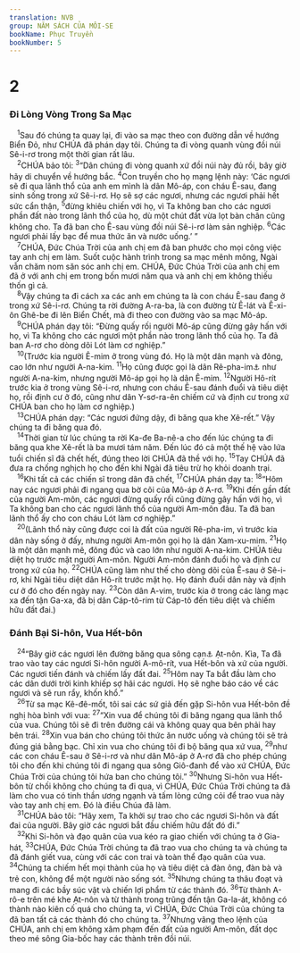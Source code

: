 ```yaml
---
translation: NVB
group: NĂM SÁCH CỦA MÔI-SE
bookName: Phục Truyền 
bookNumber: 5
---
```


<div class="title"><h1>2</h1><h3>Đi Lòng Vòng Trong Sa Mạc </h3></div>
<span class="verse phu_2_1"> <sup>1</sup>Sau đó chúng ta quay lại, đi vào sa mạc theo con đường dẫn về hướng Biển Đỏ, như CHÚA đã phán dạy tôi. Chúng ta đi vòng quanh vùng đồi núi Sê-i-rơ trong một thời gian rất lâu. <br/></span>
<span class="verse phu_2_2"> <sup>2</sup>CHÚA bảo tôi: </span>
<span class="verse phu_2_3"><sup>3</sup>“Dân chúng đi vòng quanh xứ đồi núi này đủ rồi, bây giờ hãy di chuyển về hướng bắc. </span>
<span class="verse phu_2_4"><sup>4</sup>Con truyền cho họ mạng lệnh này: ‘Các ngươi sẽ đi qua lãnh thổ của anh em mình là dân Mô-áp, con cháu Ê-sau, đang sinh sống trong xứ Sê-i-rơ. Họ sẽ sợ các ngươi, nhưng các ngươi phải hết sức cẩn thận, </span>
<span class="verse phu_2_5"><sup>5</sup>đừng khiêu chiến với họ, vì Ta không ban cho các ngươi phần đất nào trong lãnh thổ của họ, dù một chút đất vừa lọt bàn chân cũng không cho. Ta đã ban cho Ê-sau vùng đồi núi Sê-i-rơ làm sản nghiệp. </span>
<span class="verse phu_2_6"><sup>6</sup>Các ngươi phải lấy bạc để mua thức ăn và nước uống.’ ” <br/></span>
<span class="verse phu_2_7"> <sup>7</sup>CHÚA, Đức Chúa Trời của anh chị em đã ban phước cho mọi công việc tay anh chị em làm. Suốt cuộc hành trình trong sa mạc mênh mông, Ngài vẫn chăm nom săn sóc anh chị em. CHÚA, Đức Chúa Trời của anh chị em đã ở với anh chị em trong bốn mươi năm qua và anh chị em không thiếu thốn gì cả. <br/></span>
<span class="verse phu_2_8"> <sup>8</sup>Vậy chúng ta đi cách xa các anh em chúng ta là con cháu Ê-sau đang ở trong xứ Sê-i-rơ. Chúng ta rời đường A-ra-ba, là con đường từ Ê-lát và Ê-xi-ôn Ghê-be đi lên Biển Chết, mà đi theo con đường vào sa mạc Mô-áp. <br/></span>
<span class="verse phu_2_9"> <sup>9</sup>CHÚA phán dạy tôi: “Đừng quấy rối người Mô-áp cũng đừng gây hấn với họ, vì Ta không cho các ngươi một phần nào trong lãnh thổ của họ. Ta đã ban A-rơ cho dòng dõi Lót làm cơ nghiệp.” <br/></span>
<span class="verse phu_2_10"> <sup>10</sup>(Trước kia người Ê-mim ở trong vùng đó. Họ là một dân mạnh và đông, cao lớn như người A-na-kim. </span>
<span class="verse phu_2_11"><sup>11</sup>Họ cũng được gọi là dân Rê-pha-im<a data-toggle="tooltip" data-placement="bottom" title="Rê-pha-im có nghĩa là người khổng lồ">⚓</a> như người A-na-kim, nhưng người Mô-áp gọi họ là dân Ê-mim. </span>
<span class="verse phu_2_12"><sup>12</sup>Người Hô-rít trước kia ở trong vùng Sê-i-rơ, nhưng con cháu Ê-sau đánh đuổi và tiêu diệt họ, rồi định cư ở đó, cũng như dân Y-sơ-ra-ên chiếm cứ và định cư trong xứ CHÚA ban cho họ làm cơ nghiệp.) <br/></span>
<span class="verse phu_2_13"> <sup>13</sup>CHÚA phán dạy: “Các ngươi đứng dậy, đi băng qua khe Xê-rết.” Vậy chúng ta đi băng qua đó. <br/></span>
<span class="verse phu_2_14"> <sup>14</sup>Thời gian từ lúc chúng ta rời Ka-đe Ba-nê-a cho đến lúc chúng ta đi băng qua khe Xê-rết là ba mươi tám năm. Đến lúc đó cả một thế hệ vào lứa tuổi chiến sĩ đã chết hết, đúng theo lời CHÚA đã thề với họ. </span>
<span class="verse phu_2_15"><sup>15</sup>Tay CHÚA đã đưa ra chống nghịch họ cho đến khi Ngài đã tiêu trừ họ khỏi doanh trại. <br/></span>
<span class="verse phu_2_16"> <sup>16</sup>Khi tất cả các chiến sĩ trong dân đã chết, </span>
<span class="verse phu_2_17"><sup>17</sup>CHÚA phán dạy ta: </span>
<span class="verse phu_2_18"><sup>18</sup>“Hôm nay các ngươi phải đi ngang qua bờ cõi của Mô-áp ở A-rơ. </span>
<span class="verse phu_2_19"><sup>19</sup>Khi đến gần đất của người Am-môn, các ngươi đừng quấy rối cũng đừng gây hấn với họ, vì Ta không ban cho các ngươi lãnh thổ của người Am-môn đâu. Ta đã ban lãnh thổ ấy cho con cháu Lót làm cơ nghiệp.” <br/></span>
<span class="verse phu_2_20"> <sup>20</sup>(Lãnh thổ này cũng được coi là đất của người Rê-pha-im, vì trước kia dân này sống ở đấy, nhưng người Am-môn gọi họ là dân Xam-xu-mim. </span>
<span class="verse phu_2_21"><sup>21</sup>Họ là một dân mạnh mẽ, đông đúc và cao lớn như người A-na-kim. CHÚA tiêu diệt họ trước mặt người Am-môn. Người Am-môn đánh đuổi họ và định cư trong xứ của họ. </span>
<span class="verse phu_2_22"><sup>22</sup>CHÚA cũng làm như thế cho dòng dõi của Ê-sau ở Sê-i-rơ, khi Ngài tiêu diệt dân Hô-rít trước mặt họ. Họ đánh đuổi dân này và định cư ở đó cho đến ngày nay. </span>
<span class="verse phu_2_23"><sup>23</sup>Còn dân A-vim, trước kia ở trong các làng mạc xa đến tận Ga-xa, đã bị dân Cáp-tô-rim từ Cáp-tô đến tiêu diệt và chiếm hữu đất đai.) <br/></span>
<div class="title"><h3>Đánh Bại Si-hôn, Vua Hết-bôn </h3></div>
<span class="verse phu_2_24"> <sup>24</sup>“Bây giờ các ngươi lên đường băng qua sông cạn<a data-toggle="tooltip" data-placement="bottom" title="Sông chỉ có nước vào mùa mưa">⚓</a> Ạt-nôn. Kìa, Ta đã trao vào tay các ngươi Si-hôn người A-mô-rít, vua Hết-bôn và xứ của người. Các ngươi tiến đánh và chiếm lấy đất đai. </span>
<span class="verse phu_2_25"><sup>25</sup>Hôm nay Ta bắt đầu làm cho các dân dưới trời kinh khiếp sợ hãi các ngươi. Họ sẽ nghe báo cáo về các ngươi và sẽ run rẩy, khốn khổ.” <br/></span>
<span class="verse phu_2_26"> <sup>26</sup>Từ sa mạc Kê-đê-mốt, tôi sai các sứ giả đến gặp Si-hôn vua Hết-bôn đề nghị hòa bình với vua: </span>
<span class="verse phu_2_27"><sup>27</sup>“Xin vua để chúng tôi đi băng ngang qua lãnh thổ của vua. Chúng tôi sẽ đi trên đường cái và không quay qua bên phải hay bên trái. </span>
<span class="verse phu_2_28"><sup>28</sup>Xin vua bán cho chúng tôi thức ăn nước uống và chúng tôi sẽ trả đúng giá bằng bạc. Chỉ xin vua cho chúng tôi đi bộ băng qua xứ vua, </span>
<span class="verse phu_2_29"><sup>29</sup>như các con cháu Ê-sau ở Sê-i-rơ và như dân Mô-áp ở A-rơ đã cho phép chúng tôi cho đến khi chúng tôi đi ngang qua sông Giô-đanh để vào xứ CHÚA, Đức Chúa Trời của chúng tôi hứa ban cho chúng tôi.” </span>
<span class="verse phu_2_30"><sup>30</sup>Nhưng Si-hôn vua Hết-bôn từ chối không cho chúng ta đi qua, vì CHÚA, Đức Chúa Trời chúng ta đã làm cho vua có tinh thần ương ngạnh và tấm lòng cứng cỏi để trao vua này vào tay anh chị em. Đó là điều Chúa đã làm. <br/></span>
<span class="verse phu_2_31"> <sup>31</sup>CHÚA bảo tôi: “Hãy xem, Ta khởi sự trao cho các ngươi Si-hôn và đất đai của người. Bây giờ các ngươi bắt đầu chiếm hữu đất đó đi.” <br/></span>
<span class="verse phu_2_32"> <sup>32</sup>Khi Si-hôn và đạo quân của vua kéo ra giao chiến với chúng ta ở Gia-hát, </span>
<span class="verse phu_2_33"><sup>33</sup>CHÚA, Đức Chúa Trời chúng ta đã trao vua cho chúng ta và chúng ta đã đánh giết vua, cùng với các con trai và toàn thể đạo quân của vua. </span>
<span class="verse phu_2_34"><sup>34</sup>Chúng ta chiếm hết mọi thành của họ và tiêu diệt cả đàn ông, đàn bà và trẻ con, không để một người nào sống sót. </span>
<span class="verse phu_2_35"><sup>35</sup>Nhưng chúng ta thâu đoạt và mang đi các bầy súc vật và chiến lợi phẩm từ các thành đó. </span>
<span class="verse phu_2_36"><sup>36</sup>Từ thành A-rô-e trên mé khe Ạt-nôn và từ thành trong trũng đến tận Ga-la-át, không có thành nào kiên cố quá cho chúng ta, vì CHÚA, Đức Chúa Trời của chúng ta đã ban tất cả các thành đó cho chúng ta. </span>
<span class="verse phu_2_37"><sup>37</sup>Nhưng vâng theo lệnh của CHÚA, anh chị em không xâm phạm đến đất của người Am-môn, đất dọc theo mé sông Gia-bốc hay các thành trên đồi núi. <br/></span>
